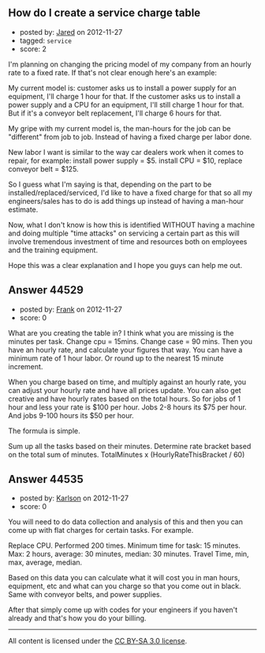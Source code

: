 ## How do I create a service charge table

- posted by: [Jared](https://stackexchange.com/users/-1/21786-jared) on 2012-11-27
- tagged: `service`
- score: 2

I'm planning on changing the pricing model of my company from an hourly rate to a fixed rate. If that's not clear enough here's an example:

My current model is: customer asks us to install a power supply for an equipment, I'll charge 1 hour for that. If the customer asks us to install a power supply and a CPU for an equipment, I'll still charge 1 hour for that. But if it's a conveyor belt replacement, I'll charge 6 hours for that.

My gripe with my current model is, the man-hours for the job can be "different" from job to job. Instead of having a fixed charge per labor done.

New labor I want is similar to the way car dealers work when it comes to repair, for example: install power supply = $5. install CPU = $10, replace conveyor belt = $125.

So I guess what I'm saying is that, depending on the part to be installed/replaced/serviced, I'd like to have a fixed charge for that so all my engineers/sales has to do is add things up instead of having a man-hour estimate.

Now, what I don't know is how this is identified WITHOUT having a machine and doing multiple "time attacks" on servicing a certain part as this will involve tremendous investment of time and resources both on employees and the training equipment.

Hope this was a clear explanation and I hope you guys can help me out.




## Answer 44529

- posted by: [Frank](https://stackexchange.com/users/-1/4858-frank) on 2012-11-27
- score: 0

What are you creating the table in?  I think what you are missing is the minutes per task.  Change cpu = 15mins.  Change case = 90 mins.  Then you have an hourly rate, and calculate your figures that way.  You can have a minimum rate of 1 hour labor.  Or round up to the nearest 15 minute increment. 

When you charge based on time, and multiply against an hourly rate, you can adjust your hourly rate and have all prices update.  You can also get creative and have hourly rates based on the total hours.   So for jobs of 1 hour and less your rate is $100 per hour.  Jobs 2-8 hours its $75 per hour.  And jobs 9-100 hours its $50 per hour. 

The formula is simple.

Sum up all the tasks based on their minutes.  Determine rate bracket based on the total sum of minutes.  TotalMinutes x (HourlyRateThisBracket / 60)





## Answer 44535

- posted by: [Karlson](https://stackexchange.com/users/-1/15252-karlson) on 2012-11-27
- score: 0

You will need to do data collection and analysis of this and then you can come up with flat charges for certain tasks.  For example.

Replace CPU.  Performed 200 times.  Minimum time for task: 15 minutes.  Max: 2 hours, average: 30 minutes, median: 30 minutes.  Travel Time, min, max, average, median.

Based on this data you can calculate what it will cost you in man hours, equipment, etc and what can you charge so that you come out in black.  Same with conveyor belts, and power supplies.

After that simply come up with codes for your engineers if you haven't already and that's how you do your billing.



---

All content is licensed under the [CC BY-SA 3.0 license](https://creativecommons.org/licenses/by-sa/3.0/).
